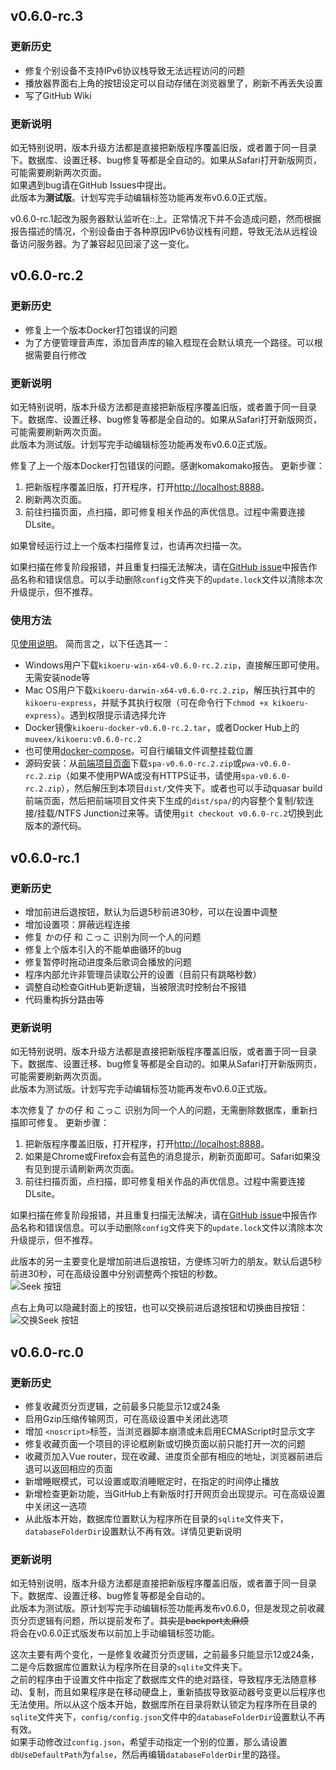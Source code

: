 ## v0.6.0-rc.3

### 更新历史
- 修复个别设备不支持IPv6协议栈导致无法远程访问的问题
- 播放器界面右上角的按钮设定可以自动存储在浏览器里了，刷新不再丢失设置
- 写了GitHub Wiki

### 更新说明
如无特别说明，版本升级方法都是直接把新版程序覆盖旧版，或者置于同一目录下。数据库、设置迁移、bug修复等都是全自动的。如果从Safari打开新版网页，可能需要刷新两次页面。  
如果遇到bug请在GitHub Issues中提出。  
此版本为**测试版**。计划写完手动编辑标签功能再发布v0.6.0正式版。

v0.6.0-rc.1起改为服务器默认监听在::上。正常情况下并不会造成问题，然而根据报告描述的情况，个别设备由于各种原因IPv6协议栈有问题，导致无法从远程设备访问服务器。为了兼容起见回滚了这一变化。

## v0.6.0-rc.2

### 更新历史
- 修复上一个版本Docker打包错误的问题
- 为了方便管理音声库，添加音声库的输入框现在会默认填充一个路径。可以根据需要自行修改

### 更新说明
如无特别说明，版本升级方法都是直接把新版程序覆盖旧版，或者置于同一目录下。数据库、设置迁移、bug修复等都是全自动的。如果从Safari打开新版网页，可能需要刷新两次页面。  
此版本为测试版。计划写完手动编辑标签功能再发布v0.6.0正式版。

修复了上一个版本Docker打包错误的问题。感谢komakomako报告。
更新步骤：
1. 把新版程序覆盖旧版，打开程序，打开[http://localhost:8888](http://localhost:8888)。
2. 刷新两次页面。
3. 前往扫描页面，点扫描，即可修复相关作品的声优信息。过程中需要连接DLsite。

如果曾经运行过上一个版本扫描修复过，也请再次扫描一次。

如果扫描在修复阶段报错，并且重复扫描无法解决，请在[GitHub issue](https://github.com/umonaca/kikoeru-express/issues)中报告作品名称和错误信息。可以手动删除`config`文件夹下的`update.lock`文件以清除本次升级提示，但不推荐。

### 使用方法
见[使用说明](https://github.com/umonaca/kikoeru-express/blob/unstable/%E7%94%A8%E6%88%B7%E6%96%87%E6%A1%A3.md)。
简而言之，以下任选其一：
- Windows用户下载`kikoeru-win-x64-v0.6.0-rc.2.zip`，直接解压即可使用。无需安装node等
- Mac OS用户下载`kikoeru-darwin-x64-v0.6.0-rc.2.zip`，解压执行其中的`kikoeru-express`，并赋予其执行权限（可在命令行下`chmod +x kikoeru-express`）。遇到权限提示请选择允许
- Docker镜像`kikoeru-docker-v0.6.0-rc.2.tar`，或者Docker Hub上的`muveex/kikoeru:v0.6.0-rc.2`
- 也可使用[docker-compose](https://github.com/umonaca/kikoeru-express/blob/v0.6.0-rc.2/docker-compose.yml)。可自行编辑文件调整挂载位置
- 源码安装：从[前端项目页面](https://github.com/umonaca/kikoeru-quasar/releases/tag/v0.6.0-rc.2)下载`spa-v0.6.0-rc.2.zip`或`pwa-v0.6.0-rc.2.zip`（如果不使用PWA或没有HTTPS证书，请使用`spa-v0.6.0-rc.2.zip`），然后解压到本项目`dist/`文件夹下。或者也可以手动quasar build前端页面，然后把前端项目文件夹下生成的`dist/spa/`的内容整个复制/软连接/挂载/NTFS Junction过来等。请使用`git checkout v0.6.0-rc.2`切换到此版本的源代码。

## v0.6.0-rc.1

### 更新历史
- 增加前进后退按钮，默认为后退5秒前进30秒，可以在设置中调整
- 增加设置项：屏蔽远程连接
- 修复 かの仔 和 こっこ 识别为同一个人的问题
- 修复上个版本引入的不能单曲循环的bug
- 修复暂停时拖动进度条后歌词会播放的问题
- 程序内部允许非管理员读取公开的设置（目前只有跳略秒数）
- 调整自动检查GitHub更新逻辑，当被限流时控制台不报错
- 代码重构拆分路由等

### 更新说明
如无特别说明，版本升级方法都是直接把新版程序覆盖旧版，或者置于同一目录下。数据库、设置迁移、bug修复等都是全自动的。如果从Safari打开新版网页，可能需要刷新两次页面。  
此版本为测试版。计划写完手动编辑标签功能再发布v0.6.0正式版。

本次修复了 かの仔 和 こっこ 识别为同一个人的问题，无需删除数据库，重新扫描即可修复。
更新步骤：
1. 把新版程序覆盖旧版，打开程序，打开[http://localhost:8888](http://localhost:8888)。
2. 如果是Chrome或Firefox会有蓝色的消息提示，刷新页面即可。Safari如果没有见到提示请刷新两次页面。
3. 前往扫描页面，点扫描，即可修复相关作品的声优信息。过程中需要连接DLsite。

如果扫描在修复阶段报错，并且重复扫描无法解决，请在[GitHub issue](https://github.com/umonaca/kikoeru-express/issues)中报告作品名称和错误信息。可以手动删除`config`文件夹下的`update.lock`文件以清除本次升级提示，但不推荐。

此版本的另一主要变化是增加前进后退按钮，方便练习听力的朋友。默认后退5秒前进30秒，可在高级设置中分别调整两个按钮的秒数。  
![Seek 按钮](https://i.imgur.com/m9WtURi.png)

点右上角可以隐藏封面上的按钮，也可以交换前进后退按钮和切换曲目按钮：  
![交换Seek 按钮](https://i.imgur.com/VfiCNHu.png)

## v0.6.0-rc.0

### 更新历史
- 修复收藏页分页逻辑，之前最多只能显示12或24条
- 启用Gzip压缩传输网页，可在高级设置中关闭此选项
- 增加 `<noscript>`标签，当浏览器脚本崩溃或未启用ECMAScript时显示文字
- 修复收藏页面一个项目的评论框刷新或切换页面以前只能打开一次的问题
- 收藏页加入Vue router，现在收藏、进度页全部有相应的地址，浏览器前进后退可以返回相应的页面
- 新增睡眠模式，可以设置或取消睡眠定时，在指定的时间停止播放
- 新增检查更新功能，当GitHub上有新版时打开网页会出现提示。可在高级设置中关闭这一选项
- 从此版本开始，数据库位置默认为程序所在目录的`sqlite`文件夹下，`databaseFolderDir`设置默认不再有效。详情见更新说明

### 更新说明
如无特别说明，版本升级方法都是直接把新版程序覆盖旧版，或者置于同一目录下。数据库、设置迁移、bug修复等都是全自动的。  
此版本为测试版。原计划写完手动编辑标签功能再发布v0.6.0，但是发现之前收藏页分页逻辑有问题，所以提前发布了。~~其实是backport太麻烦~~  
将会在v0.6.0正式版发布以前加上手动编辑标签功能。

这次主要有两个变化，一是修复收藏页分页逻辑，之前最多只能显示12或24条，二是今后数据库位置默认为程序所在目录的`sqlite`文件夹下。  
之前的程序由于设置文件中指定了数据库文件的绝对路径，导致程序无法随意移动、复制，而且如果程序是在移动硬盘上，重新插拔导致驱动器号变更以后程序也无法使用。所以从这个版本开始，数据库所在目录将默认锁定为程序所在目录的`sqlite`文件夹下，`config/config.json`文件中的`databaseFolderDir`设置默认不再有效。  
如果手动修改过`config.json`，希望手动指定一个别的位置，那么请设置`dbUseDefaultPath`为`false`，然后再编辑`databaseFolderDir`里的路径。
